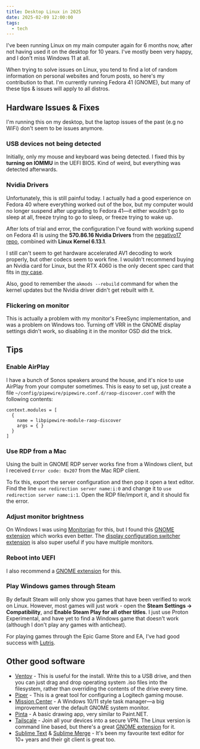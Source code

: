 ```yaml
---
title: Desktop Linux in 2025
date: 2025-02-09 12:00:00
tags:
  - tech
---
```


I've been running Linux on my main computer again for 6 months now, after not having used it on the desktop for 10 years. I've mostly been very happy, and I don't miss Windows 11 at all.

When trying to solve issues on Linux, you tend to find a lot of random information on personal websites and forum posts, so here's my contribution to that. I'm currently running Fedora 41 (GNOME), but many of these tips & issues will apply to all distros.

## Hardware Issues & Fixes

I'm running this on my desktop, but the laptop issues of the past (e.g no WiFi) don't seem to be issues anymore. 

### USB devices not being detected

Initially, only my mouse and keyboard was being detected. I fixed this by **turning on IOMMU** in the UEFI BIOS. Kind of weird, but everything was detected afterwards.

### Nvidia Drivers

Unfortunately, this is still painful today. I actually had a good experience on Fedora 40 where everything worked out of the box, but my computer would no longer suspend after upgrading to Fedora 41—it either wouldn't go to sleep at all, freeze trying to go to sleep, or freeze trying to wake up.

After lots of trial and error, the configuration I've found with working supend on Fedora 41 is using the **570.86.16 Nvidia Drivers** from the [negativo17 repo](https://negativo17.org/nvidia-driver/), combined with **Linux Kernel 6.13.1**.

I still can't seem to get hardware accelerated AV1 decoding to work properly, but other codecs seem to work fine. I  wouldn't recommend buying an Nvidia card for Linux, but the RTX 4060 is the only decent spec card that fits in [my case](https://teenage.engineering/products/computer-1).

Also, good to remember the `akmods --rebuild` command for when the kernel updates but the Nvidia driver didn't get rebuilt with it.

### Flickering on monitor

This is actually a problem with my monitor's FreeSync implementation, and was a problem on Windows too. Turning off VRR in the GNOME display settings didn't work, so disabling it in the monitor OSD did the trick.

## Tips

### Enable AirPlay

I have a bunch of Sonos speakers around the house, and it's nice to use AirPlay from your computer sometimes. This is easy to set up, just create a file `~/config/pipewire/pipewire.conf.d/raop-discover.conf` with the following contents:

```
context.modules = [
  {
    name = libpipewire-module-raop-discover
    args = { }
  }
]
```

### Use RDP from a Mac

Using the built in GNOME RDP server works fine from a Windows client, but I received `Error code: 0x207` from the Mac RDP client.

To fix this, export the server configuration and then pop it open a text editor. Find the line `use redirection server name:i:0` and change it to `use redirection server name:i:1`. Open the RDP file/import it, and it should fix the error.

### Adjust monitor brightness

On Windows I was using [Monitorian](https://github.com/emoacht/Monitorian) for this, but I found this [GNOME extension](https://extensions.gnome.org/extension/4652/adjust-display-brightness/) which works even better. The [display configuration switcher extension](https://extensions.gnome.org/extension/7281/display-configuration-switcher/) is also super useful if you have multiple monitors.

### Reboot into UEFI

I also recommend a [GNOME extension](https://extensions.gnome.org/extension/5105/reboottouefi/) for this.

### Play Windows games through Steam

By default Steam will only show you games that have been verified to work on Linux. However, most games will just work - open the **Steam Settings → Compatibility**, and **Enable Steam Play for all other titles**. I just use Proton Experimental, and have yet to find a Windows game that doesn't work (although I don't play any games with anticheat).

For playing games through the Epic Game Store and EA, I've had good success with [Lutris](https://lutris.net/).

## Other good software

- [Ventoy](https://www.ventoy.net/en/index.html) - This is useful for the install. Write this to a USB drive, and then you can just drag and drop operating system .iso files into the filesystem, rather than overriding the contents of the drive every time.
- [Piper](https://flathub.org/apps/org.freedesktop.Piper) - This is a great tool for configuring a Logitech gaming mouse.
- [Mission Center](https://missioncenter.io/) - A Windows 10/11 style task manager—a big improvement over the default GNOME system monitor.
- [Pinta](https://www.pinta-project.com/) - A basic drawing app, very similar to Paint.NET.
- [Tailscale](https://tailscale.com/) - Join all your devices into a secure VPN. The Linux version is command line based, but there's a great [GNOME extension](https://extensions.gnome.org/extension/5112/tailscale-status/) for it.
- [Sublime Text](https://www.sublimetext.com/) & [Sublime Merge](https://www.sublimemerge.com/) - It's been my favourite text editor for 10+ years and their git client is great too.

